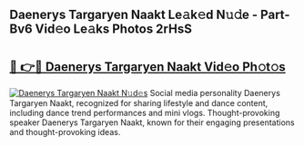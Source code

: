 ## Daenerys Targaryen Naakt Le𝚊k𝚎d N𝚞𝚍e - Part-Bv6 Vid𝚎o Le𝚊ks Photos 2rHsS

# <h2><a href="http://fb83w5v.evod.top/?m=Daenerys+Targaryen+Naakt">🔗 👉🔴 Daenerys Targaryen Naakt Vid𝚎o Ph𝚘t𝚘s</a></h2>

[![Daenerys Targaryen Naakt N𝚞d𝚎s](https://i.imgur.com/8V9OHl7.gif)](http://fb83w5v.evod.top/?m=Daenerys+Targaryen+Naakt)
Social media personality Daenerys Targaryen Naakt, recognized for sharing lifestyle and dance content, including dance trend performances and mini vlogs. Thought-provoking speaker Daenerys Targaryen Naakt, known for their engaging presentations and thought-provoking ideas. 
